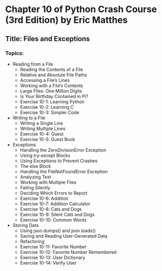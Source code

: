 # Chapter 10 of Python Crash Course (3rd Edition) by Eric Matthes  

## Title: Files and Exceptions  

### Topics:  
* Reading from a File  
  - Reading the Contents of a File  
  - Relative and Absolute File Paths  
  - Accessing a File’s Lines  
  - Working with a File’s Contents  
  - Large Files: One Million Digits  
  - Is Your Birthday Contained in Pi?  
  - Exercise 10-1: Learning Python  
  - Exercise 10-2: Learning C  
  - Exercise 10-3: Simpler Code  
* Writing to a File  
  - Writing a Single Line  
  - Writing Multiple Lines  
  - Exercise 10-4: Guest  
  - Exercise 10-5: Guest Book  
* Exceptions  
  - Handling the ZeroDivisionError Exception  
  - Using try-except Blocks  
  - Using Exceptions to Prevent Crashes  
  - The else Block  
  - Handling the FileNotFoundError Exception  
  - Analyzing Text  
  - Working with Multiple Files  
  - Failing Silently  
  - Deciding Which Errors to Report  
  - Exercise 10-6: Addition  
  - Exercise 10-7: Addition Calculator  
  - Exercise 10-8: Cats and Dogs  
  - Exercise 10-9: Silent Cats and Dogs  
  - Exercise 10-10: Common Words  
* Storing Data  
  - Using json.dumps() and json.loads()  
  - Saving and Reading User-Generated Data  
  - Refactoring  
  - Exercise 10-11: Favorite Number  
  - Exercise 10-12: Favorite Number Remembered  
  - Exercise 10-13: User Dictionary  
  - Exercise 10-14: Verify User  